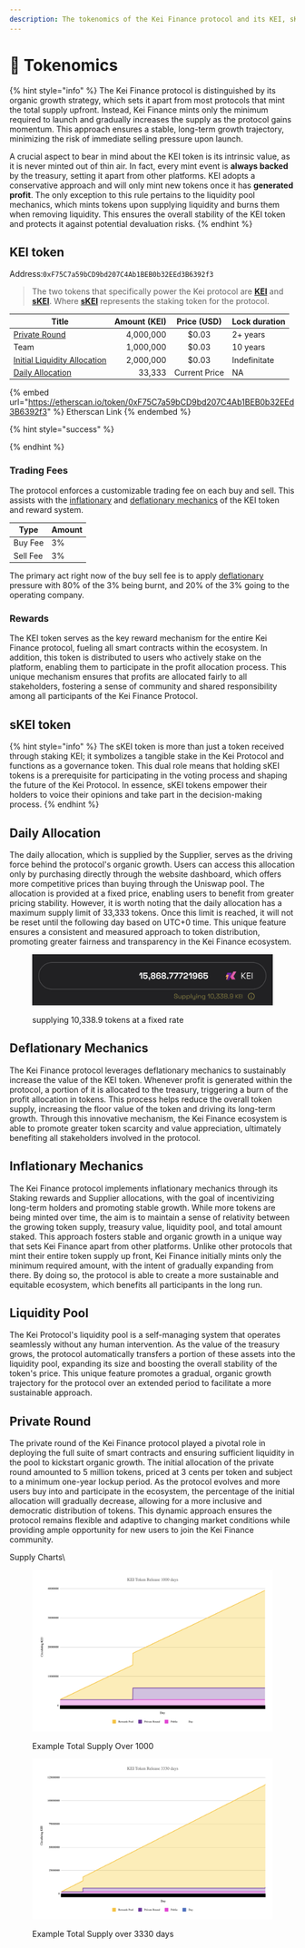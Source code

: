 ```yaml
---
description: The tokenomics of the Kei Finance protocol and its KEI, sKEI tokens.
---
```


# 🚀 Tokenomics

{% hint style="info" %}
The Kei Finance protocol is distinguished by its organic growth strategy, which sets it apart from most protocols that mint the total supply upfront. Instead, Kei Finance mints only the minimum required to launch and gradually increases the supply as the protocol gains momentum. This approach ensures a stable, long-term growth trajectory, minimizing the risk of immediate selling pressure upon launch.

A crucial aspect to bear in mind about the KEI token is its intrinsic value, as it is never minted out of thin air. In fact, every mint event is **always backed** by the treasury, setting it apart from other platforms. KEI adopts a conservative approach and will only mint new tokens once it has **generated profit**. The only exception to this rule pertains to the liquidity pool mechanics, which mints tokens upon supplying liquidity and burns them when removing liquidity. This ensures the overall stability of the KEI token and protects it against potential devaluation risks.
{% endhint %}

## KEI token

Address:`0xF75C7a59bCD9bd207C4Ab1BEB0b32EEd3B6392f3`

> The two tokens that specifically power the Kei protocol are [**KEI**](tokenomics.md#kei-token) and [**sKEI**](tokenomics.md#skei-token). Where [**sKEI**](tokenomics.md#skei-token) represents the staking token for the protocol.

| Title                                                        | Amount (KEI) |  Price (USD)  | Lock duration |
| ------------------------------------------------------------ | -----------: | :-----------: | ------------- |
| [Private Round](tokenomics.md#private-round)                 |    4,000,000 |     $0.03     | 2+ years      |
| Team                                                         |    1,000,000 |     $0.03     | 10 years      |
| [Initial Liquidity Allocation](tokenomics.md#liquidity-pool) |    2,000,000 |     $0.03     | Indefinitate  |
| [Daily Allocation](tokenomics.md#daily-allocation)           |       33,333 | Current Price | NA            |



{% embed url="https://etherscan.io/token/0xF75C7a59bCD9bd207C4Ab1BEB0b32EEd3B6392f3" %}
Etherscan Link
{% endembed %}

{% hint style="success" %}

{% endhint %}

### Trading Fees

The protocol enforces a customizable trading fee on each buy and sell. This assists with the [inflationary](tokenomics.md#inflationary-mechanisms) and [deflationary mechanics](tokenomics.md#deflationary-mechanisms) of the KEI token and reward system.

| Type     | Amount |
| -------- | ------ |
| Buy Fee  | 3%     |
| Sell Fee | 3%     |

The primary act right now of the buy sell fee is to apply [deflationary](tokenomics.md#deflationary-mechanisms) pressure with 80% of the 3% being burnt, and 20% of the 3% going to the operating company.

### Rewards

The KEI token serves as the key reward mechanism for the entire Kei Finance protocol, fueling all smart contracts within the ecosystem. In addition, this token is distributed to users who actively stake on the platform, enabling them to participate in the profit allocation process. This unique mechanism ensures that profits are allocated fairly to all stakeholders, fostering a sense of community and shared responsibility among all participants of the Kei Finance Protocol.



## sKEI token

{% hint style="info" %}
The sKEI token is more than just a token received through staking KEI; it symbolizes a tangible stake in the Kei Protocol and functions as a governance token. This dual role means that holding sKEI tokens is a prerequisite for participating in the voting process and shaping the future of the Kei Protocol. In essence, sKEI tokens empower their holders to voice their opinions and take part in the decision-making process.
{% endhint %}



## Daily Allocation

The daily allocation, which is supplied by the Supplier, serves as the driving force behind the protocol's organic growth. Users can access this allocation only by purchasing directly through the website dashboard, which offers more competitive prices than buying through the Uniswap pool. The allocation is provided at a fixed price, enabling users to benefit from greater pricing stability. However, it is worth noting that the daily allocation has a maximum supply limit of 33,333 tokens. Once this limit is reached, it will not be reset until the following day based on UTC+0 time. This unique feature ensures a consistent and measured approach to token distribution, promoting greater fairness and transparency in the Kei Finance ecosystem.

<figure><img src="../.gitbook/assets/image.png" alt=""><figcaption><p>supplying 10,338.9 tokens at a fixed rate</p></figcaption></figure>

## Deflationary Mechanics

The Kei Finance protocol leverages deflationary mechanics to sustainably increase the value of the KEI token. Whenever profit is generated within the protocol, a portion of it is allocated to the treasury, triggering a burn of the profit allocation in tokens. This process helps reduce the overall token supply, increasing the floor value of the token and driving its long-term growth. Through this innovative mechanism, the Kei Finance ecosystem is able to promote greater token scarcity and value appreciation, ultimately benefiting all stakeholders involved in the protocol.

## Inflationary Mechanics

The Kei Finance protocol implements inflationary mechanics through its Staking rewards and Supplier allocations, with the goal of incentivizing long-term holders and promoting stable growth. While more tokens are being minted over time, the aim is to maintain a sense of relativity between the growing token supply, treasury value, liquidity pool, and total amount staked. This approach fosters stable and organic growth in a unique way that sets Kei Finance apart from other platforms. Unlike other protocols that mint their entire token supply up front, Kei Finance initially mints only the minimum required amount, with the intent of gradually expanding from there. By doing so, the protocol is able to create a more sustainable and equitable ecosystem, which benefits all participants in the long run.

## Liquidity Pool

The Kei Protocol's liquidity pool is a self-managing system that operates seamlessly without any human intervention. As the value of the treasury grows, the protocol automatically transfers a portion of these assets into the liquidity pool, expanding its size and boosting the overall stability of the token's price. This unique feature promotes a gradual, organic growth trajectory for the protocol over an extended period to facilitate a more sustainable approach.

## Private Round

The private round of the Kei Finance protocol played a pivotal role in deploying the full suite of smart contracts and ensuring sufficient liquidity in the pool to kickstart organic growth. The initial allocation of the private round amounted to 5 million tokens, priced at 3 cents per token and subject to a minimum one-year lockup period. As the protocol evolves and more users buy into and participate in the ecosystem, the percentage of the initial allocation will gradually decrease, allowing for a more inclusive and democratic distribution of tokens. This dynamic approach ensures the protocol remains flexible and adaptive to changing market conditions while providing ample opportunity for new users to join the Kei Finance community.

Supply Charts\



<figure><img src="../.gitbook/assets/image (1) (1).png" alt=""><figcaption><p>Example Total Supply Over 1000</p></figcaption></figure>

<figure><img src="../.gitbook/assets/image (3) (1).png" alt=""><figcaption><p>Example Total Supply over 3330 days</p></figcaption></figure>

